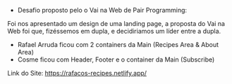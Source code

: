 - Desafio proposto pelo o Vai na Web de Pair Programming:

Foi nos apresentado um design de uma landing page, a proposta do Vai na Web foi que, fizéssemos em dupla, e decidiriamos um líder entre a dupla.

- Rafael Arruda ficou com 2 containers da Main (Recipes Area & About Area)
- Cosme ficou com Header, Footer e o container da Main (Subscribe)

Link do Site: https://rafacos-recipes.netlify.app/